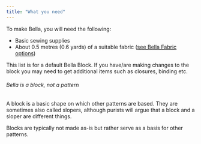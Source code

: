 ```yaml
---
title: "What you need"
---
```


To make Bella, you will need the following:

- Basic sewing supplies
- About 0.5 metres (0.6 yards) of a suitable fabric ([see Bella Fabric options](/docs/patterns/bella/fabric/))

This list is for a default Bella Block. If you have/are making changes to the block you may need to get additional items such as closures, binding etc.

<Note>

###### Bella is a block, not a pattern

A block is a basic shape on which other patterns are based.
They are sometimes also called slopers, although purists will argue that a block and a sloper are different things.

Blocks are typically not made as-is but rather serve as a basis for other patterns.

</Note>
